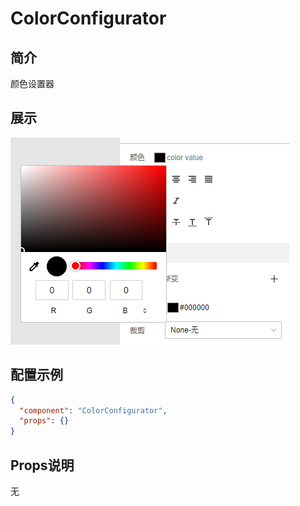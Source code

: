 # ColorConfigurator

## 简介

颜色设置器

## 展示

![示例图片](./ColorConfigurator.png)

## 配置示例

```json
{
  "component": "ColorConfigurator",
  "props": {}
}
```

## Props说明

无
